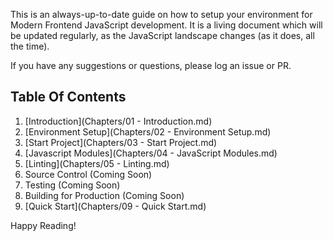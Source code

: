 This is an always-up-to-date guide on how to setup your environment for Modern Frontend JavaScript development.  It is a living document which will be updated regularly, as the JavaScript landscape changes (as it does, all the time).

If you have any suggestions or questions, please log an issue or PR.

Table Of Contents
-----------------
1. [Introduction](Chapters/01 - Introduction.md)
2. [Environment Setup](Chapters/02 - Environment Setup.md)
3. [Start Project](Chapters/03 - Start Project.md)
4. [Javascript Modules](Chapters/04 - JavaScript Modules.md)
5. [Linting](Chapters/05 - Linting.md)
6. Source Control (Coming Soon)
7. Testing (Coming Soon)
8. Building for Production (Coming Soon)
9. [Quick Start](Chapters/09 - Quick Start.md)

Happy Reading!
